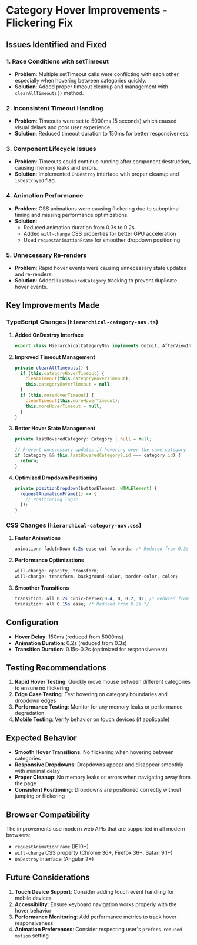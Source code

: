 # Category Hover Improvements - Flickering Fix

## Issues Identified and Fixed

### 1. **Race Conditions with setTimeout**
- **Problem**: Multiple setTimeout calls were conflicting with each other, especially when hovering between categories quickly.
- **Solution**: Added proper timeout cleanup and management with `clearAllTimeouts()` method.

### 2. **Inconsistent Timeout Handling**
- **Problem**: Timeouts were set to 5000ms (5 seconds) which caused visual delays and poor user experience.
- **Solution**: Reduced timeout duration to 150ms for better responsiveness.

### 3. **Component Lifecycle Issues**
- **Problem**: Timeouts could continue running after component destruction, causing memory leaks and errors.
- **Solution**: Implemented `OnDestroy` interface with proper cleanup and `isDestroyed` flag.

### 4. **Animation Performance**
- **Problem**: CSS animations were causing flickering due to suboptimal timing and missing performance optimizations.
- **Solution**: 
  - Reduced animation duration from 0.3s to 0.2s
  - Added `will-change` CSS properties for better GPU acceleration
  - Used `requestAnimationFrame` for smoother dropdown positioning

### 5. **Unnecessary Re-renders**
- **Problem**: Rapid hover events were causing unnecessary state updates and re-renders.
- **Solution**: Added `lastHoveredCategory` tracking to prevent duplicate hover events.

## Key Improvements Made

### TypeScript Changes (`hierarchical-category-nav.ts`)

1. **Added OnDestroy Interface**
   ```typescript
   export class HierarchicalCategoryNav implements OnInit, AfterViewInit, OnDestroy
   ```

2. **Improved Timeout Management**
   ```typescript
   private clearAllTimeouts() {
     if (this.categoryHoverTimeout) {
       clearTimeout(this.categoryHoverTimeout);
       this.categoryHoverTimeout = null;
     }
     if (this.moreHoverTimeout) {
       clearTimeout(this.moreHoverTimeout);
       this.moreHoverTimeout = null;
     }
   }
   ```

3. **Better Hover State Management**
   ```typescript
   private lastHoveredCategory: Category | null = null;
   
   // Prevent unnecessary updates if hovering over the same category
   if (category && this.lastHoveredCategory?.id === category.id) {
     return;
   }
   ```

4. **Optimized Dropdown Positioning**
   ```typescript
   private positionDropdown(buttonElement: HTMLElement) {
     requestAnimationFrame(() => {
       // Positioning logic
     });
   }
   ```

### CSS Changes (`hierarchical-category-nav.css`)

1. **Faster Animations**
   ```css
   animation: fadeInDown 0.2s ease-out forwards; /* Reduced from 0.3s */
   ```

2. **Performance Optimizations**
   ```css
   will-change: opacity, transform;
   will-change: transform, background-color, border-color, color;
   ```

3. **Smoother Transitions**
   ```css
   transition: all 0.2s cubic-bezier(0.4, 0, 0.2, 1); /* Reduced from 0.3s */
   transition: all 0.15s ease; /* Reduced from 0.2s */
   ```

## Configuration

- **Hover Delay**: 150ms (reduced from 5000ms)
- **Animation Duration**: 0.2s (reduced from 0.3s)
- **Transition Duration**: 0.15s-0.2s (optimized for responsiveness)

## Testing Recommendations

1. **Rapid Hover Testing**: Quickly move mouse between different categories to ensure no flickering
2. **Edge Case Testing**: Test hovering on category boundaries and dropdown edges
3. **Performance Testing**: Monitor for any memory leaks or performance degradation
4. **Mobile Testing**: Verify behavior on touch devices (if applicable)

## Expected Behavior

- **Smooth Hover Transitions**: No flickering when hovering between categories
- **Responsive Dropdowns**: Dropdowns appear and disappear smoothly with minimal delay
- **Proper Cleanup**: No memory leaks or errors when navigating away from the page
- **Consistent Positioning**: Dropdowns are positioned correctly without jumping or flickering

## Browser Compatibility

The improvements use modern web APIs that are supported in all modern browsers:
- `requestAnimationFrame` (IE10+)
- `will-change` CSS property (Chrome 36+, Firefox 36+, Safari 9.1+)
- `OnDestroy` interface (Angular 2+)

## Future Considerations

1. **Touch Device Support**: Consider adding touch event handling for mobile devices
2. **Accessibility**: Ensure keyboard navigation works properly with the hover behavior
3. **Performance Monitoring**: Add performance metrics to track hover responsiveness
4. **Animation Preferences**: Consider respecting user's `prefers-reduced-motion` setting
